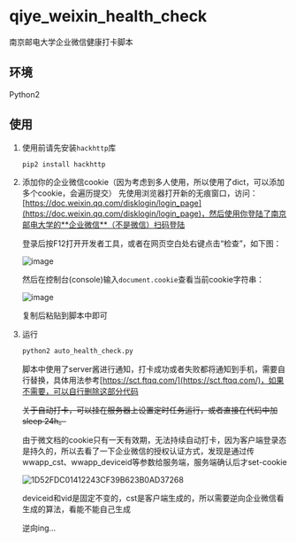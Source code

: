 # qiye_weixin_health_check

南京邮电大学企业微信健康打卡脚本

## 环境

Python2

## 使用

1. 使用前请先安装`hackhttp`库

    ```sh
    pip2 install hackhttp
    ```

2. 添加你的企业微信cookie（因为考虑到多人使用，所以使用了dict，可以添加多个cookie，会遍历提交）
    先使用浏览器打开新的无痕窗口，访问：[https://doc.weixin.qq.com/disklogin/login_page](https://doc.weixin.qq.com/disklogin/login_page)，然后使用你登陆了南京邮电大学的**企业微信**（不是微信）扫码登陆

    登录后按F12打开开发者工具，或者在网页空白处右键点击“检查”，如下图：

    ![image](https://user-images.githubusercontent.com/66706544/144440784-d825f6ea-1657-470e-8fe5-ee94025789cd.png)
  
    然后在控制台(console)输入`document.cookie`查看当前cookie字符串：
  
    ![image](https://user-images.githubusercontent.com/66706544/144441988-90e30845-8a31-4c28-9751-1202047df99d.png)

    复制后粘贴到脚本中即可


3. 运行

    ```sh
    python2 auto_health_check.py
    ```

    脚本中使用了server酱进行通知，打卡成功或者失败都将通知到手机，<SENDKEY>需要自行替换，具体用法参考[https://sct.ftqq.com/](https://sct.ftqq.com/)，如果不需要，可以自行删除这部分代码

    ~~关于自动打卡，可以挂在服务器上设置定时任务运行，或者直接在代码中加sleep 24h。~~
    
    由于微文档的cookie只有一天有效期，无法持续自动打卡，因为客户端登录态是持久的，所以去看了一下企业微信的授权认证方式，发现是通过传wwapp_cst、wwapp_deviceid等参数给服务端，服务端确认后才set-cookie
    
    ![1D52FDC01412243CF39B623B0AD37268](https://user-images.githubusercontent.com/66706544/145207955-43edaed3-3b32-4dd6-a8f0-ffb6825f7494.jpg)
    
    deviceid和vid是固定不变的，cst是客户端生成的，所以需要逆向企业微信看生成的算法，看能不能自己生成
    
    逆向ing...

    
